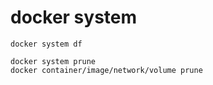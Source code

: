 # docker system


```shell
docker system df

docker system prune
docker container/image/network/volume prune
```
